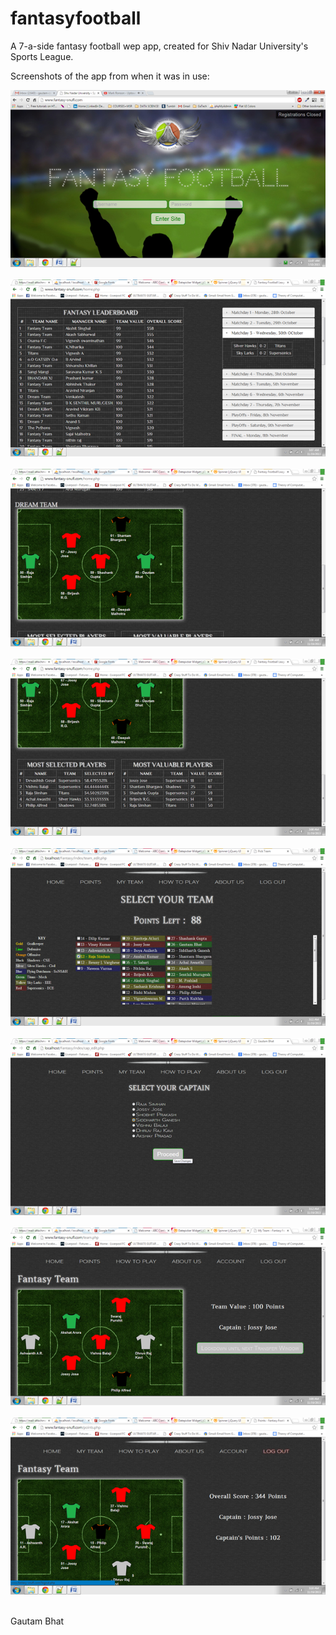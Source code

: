 fantasyfootball
===============

A 7-a-side fantasy football wep app, created for Shiv Nadar University's Sports League.

Screenshots of the app from when it was in use:

![alt tag](https://raw.githubusercontent.com/gautambhat/fantasyfootball/master/F0.png)<br><br>
![alt tag](https://raw.githubusercontent.com/gautambhat/fantasyfootball/master/F1.png)<br><br>
![alt tag](https://raw.githubusercontent.com/gautambhat/fantasyfootball/master/F2.png)<br><br>
![alt tag](https://raw.githubusercontent.com/gautambhat/fantasyfootball/master/F3.png)<br><br>
![alt tag](https://raw.githubusercontent.com/gautambhat/fantasyfootball/master/F4.png)<br><br>
![alt tag](https://raw.githubusercontent.com/gautambhat/fantasyfootball/master/F5.png)<br><br>
![alt tag](https://raw.githubusercontent.com/gautambhat/fantasyfootball/master/F6.png)<br><br>
![alt tag](https://raw.githubusercontent.com/gautambhat/fantasyfootball/master/F7.png)<br><br>

Gautam Bhat
